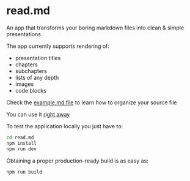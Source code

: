 # read.md

An app that transforms your boring markdown files into clean & simple presentations

The app currently supports rendering of:
- presentation titles
- chapters
- subchapters
- lists of any depth
- images
- code blocks

Check the [example.md file](./example.md) to learn how to organize your source file

You can use it [right away](https://read.devclub1.online)

To test the application locally you just have to:
```bash
cd read.md
npm install
npm run dev
```

Obtaining a proper production-ready build is as easy as:
```bash
npm run build
```

